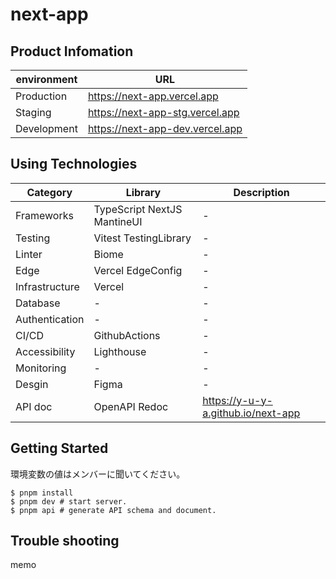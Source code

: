 # next-app

## Product Infomation

| environment | URL                             |
| ----------- | ------------------------------- |
| Production  | https://next-app.vercel.app     |
| Staging     | https://next-app-stg.vercel.app |
| Development | https://next-app-dev.vercel.app |

## Using Technologies


| Category       | Library                     | Description                        |
| -------------- | --------------------------- | ---------------------------------- |
| Frameworks     | TypeScript NextJS MantineUI | -                                  |
| Testing        | Vitest TestingLibrary       | -                                  |
| Linter         | Biome                       | -                                  |
| Edge           | Vercel EdgeConfig           | -                                  |
| Infrastructure | Vercel                      | -                                  |
| Database       | -                           | -                                  |
| Authentication | -                           | -                                  |
| CI/CD          | GithubActions               | -                                  |
| Accessibility  | Lighthouse                  | -                                  |
| Monitoring     | -                           | -                                  |
| Desgin         | Figma                       | -                                  |
| API doc        | OpenAPI Redoc               | https://y-u-y-a.github.io/next-app |

## Getting Started

環境変数の値はメンバーに聞いてください。

```shell:
$ pnpm install
$ pnpm dev # start server.
$ pnpm api # generate API schema and document.
```

## Trouble shooting

memo